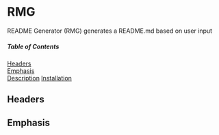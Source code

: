 # RMG
README Generator (RMG) generates a README.md based on user input

##### Table of Contents  
[Headers](#headers)  
[Emphasis](#emphasis)  
[Description](#description)
[Installation](#installation)
## Headers

## Emphasis

